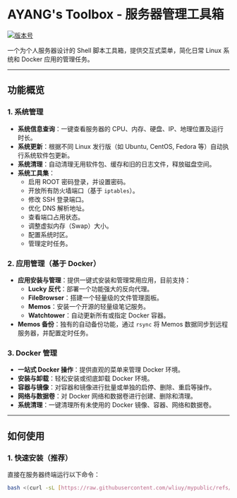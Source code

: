 # AYANG's Toolbox - 服务器管理工具箱

[![版本号](https://img.shields.io/badge/Version-v1.5.0-blue.svg)](https://github.com/wliuy/mypublic/blob/main/ayang.sh)

一个为个人服务器设计的 Shell 脚本工具箱，提供交互式菜单，简化日常 Linux 系统和 Docker 应用的管理任务。

---

## 功能概览

### 1. 系统管理
- **系统信息查询**：一键查看服务器的 CPU、内存、硬盘、IP、地理位置及运行时长。
- **系统更新**：根据不同 Linux 发行版（如 Ubuntu, CentOS, Fedora 等）自动执行系统软件包更新。
- **系统清理**：自动清理无用软件包、缓存和旧的日志文件，释放磁盘空间。
- **系统工具集**：
    - 启用 ROOT 密码登录，并设置密码。
    - 开放所有防火墙端口（基于 `iptables`）。
    - 修改 SSH 登录端口。
    - 优化 DNS 解析地址。
    - 查看端口占用状态。
    - 调整虚拟内存（Swap）大小。
    - 配置系统时区。
    - 管理定时任务。

### 2. 应用管理（基于 Docker）
- **应用安装与管理**：提供一键式安装和管理常用应用，目前支持：
    - **Lucky 反代**：部署一个功能强大的反向代理。
    - **FileBrowser**：搭建一个轻量级的文件管理面板。
    - **Memos**：安装一个开源的轻量级笔记服务。
    - **Watchtower**：自动更新所有或指定 Docker 容器。
- **Memos 备份**：独有的自动备份功能，通过 `rsync` 将 Memos 数据同步到远程服务器，并配置定时任务。

### 3. Docker 管理
- **一站式 Docker 操作**：提供直观的菜单来管理 Docker 环境。
- **安装与卸载**：轻松安装或彻底卸载 Docker 环境。
- **容器与镜像**：对容器和镜像进行批量或单独的启停、删除、重启等操作。
- **网络与数据卷**：对 Docker 网络和数据卷进行创建、删除和清理。
- **系统清理**：一键清理所有未使用的 Docker 镜像、容器、网络和数据卷。

---

## 如何使用

### 1. 快速安装（推荐）

直接在服务器终端运行以下命令：

```bash
bash <(curl -sL [https://raw.githubusercontent.com/wliuy/mypublic/refs/heads/main/ayang.sh](https://raw.githubusercontent.com/wliuy/mypublic/refs/heads/main/ayang.sh))
